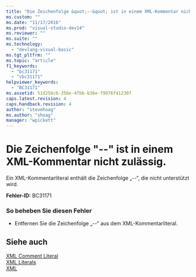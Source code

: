 ```yaml
---
title: "Die Zeichenfolge &quot;--&quot; ist in einem XML-Kommentar nicht zul&#228;ssig. | Microsoft Docs"
ms.custom: ""
ms.date: "11/17/2016"
ms.prod: "visual-studio-dev14"
ms.reviewer: ""
ms.suite: ""
ms.technology: 
  - "devlang-visual-basic"
ms.tgt_pltfrm: ""
ms.topic: "article"
f1_keywords: 
  - "bc31171"
  - "vbc31171"
helpviewer_keywords: 
  - "BC31171"
ms.assetid: 51d256c6-356e-4fbb-b36e-f9976f412307
caps.latest.revision: 4
caps.handback.revision: 4
author: "stevehoag"
ms.author: "shoag"
manager: "wpickett"
---
```

# Die Zeichenfolge &quot;--&quot; ist in einem XML-Kommentar nicht zul&#228;ssig.
Ein XML\-Kommentarliteral enthält die Zeichenfolge „\-\-“, die nicht unterstützt wird.  
  
 **Fehler\-ID:** BC31171  
  
### So beheben Sie diesen Fehler  
  
-   Entfernen Sie die Zeichenfolge „\-\-“ aus dem XML\-Kommentarliteral.  
  
## Siehe auch  
 [XML Comment Literal](../../visual-basic/language-reference/xml-literals/xml-comment-literal.md)   
 [XML Literals](../../visual-basic/language-reference/xml-literals/index.md)   
 [XML](../../visual-basic/programming-guide/language-features/xml/index.md)